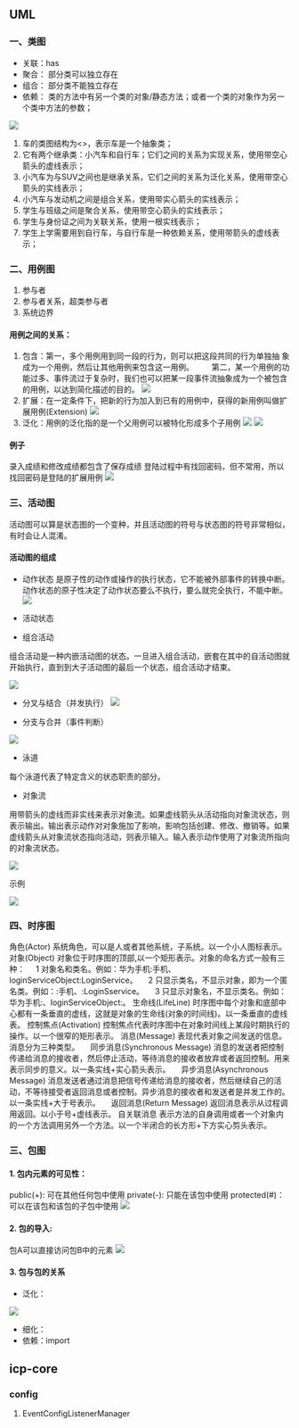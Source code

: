 

## UML
### 一、类图

- 关联：has
- 聚合： 部分类可以独立存在
- 组合： 部分类不能独立存在
- 依赖： 类的方法中有另一个类的对象/静态方法；或者一个类的对象作为另一个类中方法的参数；

![](https://upload-images.jianshu.io/upload_images/15841944-e76ad50dfb549a49.png)
1. 车的类图结构为<<abstract>>，表示车是一个抽象类；
2. 它有两个继承类：小汽车和自行车；它们之间的关系为实现关系，使用带空心箭头的虚线表示；
3. 小汽车为与SUV之间也是继承关系，它们之间的关系为泛化关系，使用带空心箭头的实线表示；
4. 小汽车与发动机之间是组合关系，使用带实心箭头的实线表示；
5. 学生与班级之间是聚合关系，使用带空心箭头的实线表示；
6. 学生与身份证之间为关联关系，使用一根实线表示；
7. 学生上学需要用到自行车，与自行车是一种依赖关系，使用带箭头的虚线表示；


### 二、用例图
1. 参与者
2. 参与者关系，超类参与者
3. 系统边界

#### 用例之间的关系：
1. 包含：第一，多个用例用到同一段的行为，则可以把这段共同的行为单独抽 象成为一个用例，然后让其他用例来包含这一用例。
      　　第二，某一个用例的功能过多、事件流过于复杂时，我们也可以把某一段事件流抽象成为一个被包含的用例，以达到简化描述的目的。
      ![](https://img-blog.csdn.net/20161103115558173)
2. 扩展：在一定条件下，把新的行为加入到已有的用例中，获得的新用例叫做扩展用例(Extension)
![](https://img-blog.csdn.net/20161103115623076)
3. 泛化：用例的泛化指的是一个父用例可以被特化形成多个子用例
![](https://img-blog.csdn.net/20161103115643014)
![](https://img-blog.csdn.net/20161103115658343)
#### 例子
录入成绩和修改成绩都包含了保存成绩
登陆过程中有找回密码，但不常用，所以找回密码是登陆的扩展用例
![](https://img-blog.csdn.net/20161103115814938)

### 三、活动图
活动图可以算是状态图的一个变种，并且活动图的符号与状态图的符号非常相似，有时会让人混淆。
#### 活动图的组成
- 动作状态
是原子性的动作或操作的执行状态，它不能被外部事件的转换中断。动作状态的原子性决定了动作状态要么不执行，要么就完全执行，不能中断。
![](https://img-blog.csdnimg.cn/20191023211135576.png)

- 活动状态


- 组合活动

组合活动是一种内嵌活动图的状态。一旦进入组合活动，嵌套在其中的自活动图就开始执行，直到到大子活动图的最后一个状态，组合活动才结束。

![](https://img-blog.csdnimg.cn/20191023212033841.png)


- 分叉与结合（并发执行）
![](https://img-blog.csdnimg.cn/20191023212514473.png)

- 分支与合并（事件判断）

![](https://img-blog.csdnimg.cn/20191023213423506.png)

- 泳道

每个泳道代表了特定含义的状态职责的部分。

- 对象流

用带箭头的虚线而非实线来表示对象流。如果虚线箭头从活动指向对象流状态，则表示输出。输出表示动作对对象施加了影响，影响包括创建、修改、撤销等。如果虚线箭头从对象流状态指向活动，则表示输入。输入表示动作使用了对象流所指向的对象流状态。

![](https://img-blog.csdnimg.cn/20191023220213677.png)

示例

![](https://ss0.bdstatic.com/70cFuHSh_Q1YnxGkpoWK1HF6hhy/it/u=3534496845,3152230073&fm=26&gp=0.jpg)


### 四、时序图


角色(Actor)
系统角色，可以是人或者其他系统，子系统。以一个小人图标表示。
对象(Object)
对象位于时序图的顶部,以一个矩形表示。对象的命名方式一般有三种：
    1 对象名和类名。例如：华为手机:手机、loginServiceObject:LoginService。
    2 只显示类名，不显示对象，即为一个匿名类。例如：:手机、:LoginSservice。
    3 只显示对象名，不显示类名。例如：华为手机:、loginServiceObject:。
生命线(LifeLine)
时序图中每个对象和底部中心都有一条垂直的虚线，这就是对象的生命线(对象的时间线)。以一条垂直的虚线表。
控制焦点(Activation)
控制焦点代表时序图中在对象时间线上某段时期执行的操作。以一个很窄的矩形表示。
消息(Message)
表现代表对象之间发送的信息。消息分为三种类型。
    同步消息(Synchronous Message)
消息的发送者把控制传递给消息的接收者，然后停止活动，等待消息的接收者放弃或者返回控制。用来表示同步的意义。以一条实线+实心箭头表示。
    异步消息(Asynchronous Message)
消息发送者通过消息把信号传递给消息的接收者，然后继续自己的活动，不等待接受者返回消息或者控制。异步消息的接收者和发送者是并发工作的。以一条实线+大于号表示。
    返回消息(Return Message)
返回消息表示从过程调用返回。以小于号+虚线表示。
自关联消息
表示方法的自身调用或者一个对象内的一个方法调用另外一个方法。以一个半闭合的长方形+下方实心剪头表示。



### 三、包图
#### 1. 包内元素的可见性：
public(+): 可在其他任何包中使用
private(-): 只能在该包中使用
protected(#)： 可以在该包和该包的子包中使用
![](https://upload-images.jianshu.io/upload_images/12730381-ecd399f350606bda.png)

#### 2. 包的导入:
包A可以直接访问包B中的元素
![](https://upload-images.jianshu.io/upload_images/12730381-a667d5d4a0c0c1ce.png)

#### 3. 包与包的关系
- 泛化：

![](https://img-blog.csdn.net/20160617160439525)
- 细化：
- 依赖：import






## icp-core
### config
1. EventConfigListenerManager